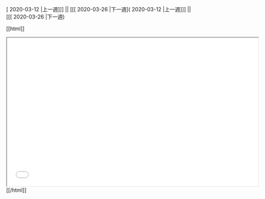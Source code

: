 [ 2020-03-12 |上一週]]] || [[[ 2020-03-26 |下一週]( 2020-03-12 |上一週]]] || [[[ 2020-03-26 |下一週)



[[html]]
<iframe src='<http://pad.hackingthursday.org>  ?showControls=true&showChat=true&showLineNumbers=true&useMonospaceFont=false' width=675 height=400></iframe>
[[/html]]
